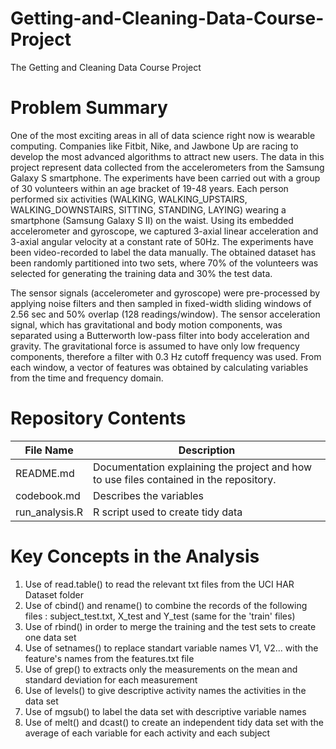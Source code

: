 # Getting-and-Cleaning-Data-Course-Project
The Getting and Cleaning Data Course Project

# Problem Summary
One of the most exciting areas in all of data science right now is wearable computing. Companies like Fitbit, Nike, and Jawbone Up are racing to develop the most advanced algorithms to attract new users. The data in this project represent data collected from the accelerometers from the Samsung Galaxy S smartphone. 
The experiments have been carried out with a group of 30 volunteers within an age bracket of 19-48 years. Each person performed six activities (WALKING, WALKING_UPSTAIRS, WALKING_DOWNSTAIRS, SITTING, STANDING, LAYING) wearing a smartphone (Samsung Galaxy S II) on the waist. Using its embedded accelerometer and gyroscope, we captured 3-axial linear acceleration and 3-axial angular velocity at a constant rate of 50Hz. The experiments have been video-recorded to label the data manually. The obtained dataset has been randomly partitioned into two sets, where 70% of the volunteers was selected for generating the training data and 30% the test data. 

The sensor signals (accelerometer and gyroscope) were pre-processed by applying noise filters and then sampled in fixed-width sliding windows of 2.56 sec and 50% overlap (128 readings/window). The sensor acceleration signal, which has gravitational and body motion components, was separated using a Butterworth low-pass filter into body acceleration and gravity. The gravitational force is assumed to have only low frequency components, therefore a filter with 0.3 Hz cutoff frequency was used. From each window, a vector of features was obtained by calculating variables from the time and frequency domain.


# Repository Contents
File Name | Description
------------ | -------------
README.md | Documentation explaining the project and how to use files contained in the repository.
codebook.md |  Describes the variables 
run_analysis.R | R script used to create tidy data

# Key Concepts in the Analysis
1. Use of read.table() to read the relevant txt files from the UCI HAR Dataset folder
2. Use of cbind() and rename() to combine the records of the following files : subject_test.txt, X_test and Y_test (same for the 'train'      files)
3. Use of rbind() in order to merge the training and the test sets to create one data set 
4. Use of setnames() to replace standart variable names V1, V2... with the feature's names from the features.txt file
5. Use of grep() to extracts only the measurements on the mean and standard deviation for each measurement
6. Use of levels() to give descriptive activity names the activities in the data set
7. Use of mgsub() to label the data set with descriptive variable names
8. Use of melt() and dcast() to create an independent tidy data set with the average of each variable for each activity and each subject
